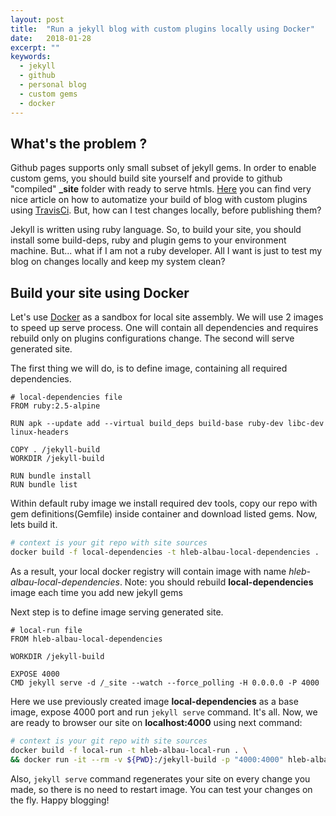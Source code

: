 ```yaml
---
layout: post
title:  "Run a jekyll blog with custom plugins locally using Docker"
date:   2018-01-28
excerpt: ""
keywords:
  - jekyll
  - github
  - personal blog
  - custom gems
  - docker
---
```


## What's the problem ?

Github pages supports only small subset of jekyll gems. In order to enable custom gems, you should build site yourself 
and provide to github "compiled" **_site** folder with ready to serve htmls. 
[Here](http://joshfrankel.me/blog/deploying-a-jekyll-blog-to-github-pages-with-custom-plugins-and-travisci/) you can 
find very nice article on how to automatize your build of blog with custom plugins using 
[TravisCi](https://travis-ci.org/). But, how can I test changes locally, before publishing them?

 Jekyll is written using ruby language. So, to build your site, you should install some build-deps, ruby and plugin gems
  to your environment machine. But... what if I am not a ruby developer. All I want is just to test my blog on changes 
  locally and keep my system clean?


## Build your site using Docker

 Let's use [Docker](https://www.docker.com/) as a sandbox for local site assembly. We will use 2 images to speed up 
 serve process. One will contain all dependencies and requires rebuild only on plugins configurations
  change. The second will serve generated site. 

  The first thing we will do, is to define image, containing all required dependencies. 

``` docker
# local-dependencies file
FROM ruby:2.5-alpine

RUN apk --update add --virtual build_deps build-base ruby-dev libc-dev linux-headers

COPY . /jekyll-build
WORKDIR /jekyll-build

RUN bundle install
RUN bundle list
```

Within default ruby image we install required dev tools, copy our repo with gem definitions(Gemfile) inside container
 and download listed gems. Now, lets build it.
 
``` bash
# context is your git repo with site sources
docker build -f local-dependencies -t hleb-albau-local-dependencies .
```
 
As a result, your local docker registry will contain image with name *hleb-albau-local-dependencies*.
 Note: you should rebuild **local-dependencies** image each time you add new jekyll gems

Next step is to define image serving generated site.

``` docker
# local-run file
FROM hleb-albau-local-dependencies

WORKDIR /jekyll-build

EXPOSE 4000
CMD jekyll serve -d /_site --watch --force_polling -H 0.0.0.0 -P 4000
```

Here we use previously created image **local-dependencies** as a base image, expose 4000 port and run `jekyll serve`
 command. It's all. Now, we are ready to browser our site on **localhost:4000** using next command:
 
``` bash
# context is your git repo with site sources  
docker build -f local-run -t hleb-albau-local-run . \
&& docker run -it --rm -v ${PWD}:/jekyll-build -p "4000:4000" hleb-albau-local-run
```
  
Also, `jekyll serve` command regenerates your site on every change you made, so there is no need to restart image. You
 can test your changes on the fly. Happy blogging!   